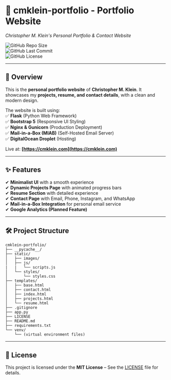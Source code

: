 # 📂 cmklein-portfolio - Portfolio Website  
*Christopher M. Klein's Personal Portfolio & Contact Website*  

![GitHub Repo Size](https://img.shields.io/github/repo-size/KleinFrom242/cmklein-portfolio)  
![GitHub Last Commit](https://img.shields.io/github/last-commit/KleinFrom242/cmklein-portfolio)  
![GitHub License](https://img.shields.io/github/license/KleinFrom242/cmklein-portfolio)  

---

## 🚀 Overview  
This is the **personal portfolio website** of **Christopher M. Klein**. It showcases my **projects, resume, and contact details**, with a clean and modern design.  

The website is built using:  
✅ **Flask** (Python Web Framework)  
✅ **Bootstrap 5** (Responsive UI Styling)  
✅ **Nginx & Gunicorn** (Production Deployment)  
✅ **Mail-in-a-Box (MIAB)** (Self-Hosted Email Server)  
✅ **DigitalOcean Droplet** (Hosting)  

Live at: **[https://cmklein.com](https://cmklein.com)**  

---

## ✨ Features  
✔ **Minimalist UI** with a smooth experience  
✔ **Dynamic Projects Page** with animated progress bars  
✔ **Resume Section** with detailed experience  
✔ **Contact Page** with Email, Phone, Instagram, and WhatsApp  
✔ **Mail-in-a-Box Integration** for personal email service  
✔ **Google Analytics (Planned Feature)**  

---

## 🛠 Project Structure  
```
cmklein-portfolio/
├── __pycache__/
├── static/
│   ├── images/
│   ├── js/
|   |   └── scripts.js
│   └── styles/
│       └── styles.css
├── templates/
│   ├── base.html
│   ├── contact.html
│   ├── index.html
│   ├── projects.html
│   └── resume.html
├── .gitignore
├── app.py
├── LICENSE
├── README.md
├── requirements.txt
└── venv/
    └── (virtual environment files)
```
---

## 📜 License  
This project is licensed under the **MIT License** – See the [LICENSE](LICENSE) file for details.  